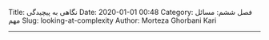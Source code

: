 Title: نگاهی به پیچیدگی
Date: 2020-01-01 00:48
Category: فصل ششم: مسائل مهم
Slug: looking-at-complexity
Author: Morteza Ghorbani Kari

------
